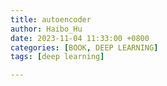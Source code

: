 ```yaml
---
title: autoencoder
author: Haibo_Hu
date: 2023-11-04 11:33:00 +0800
categories: [BOOK, DEEP LEARNING]
tags: [deep learning]

---
```


